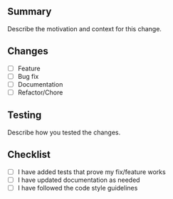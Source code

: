 ## Summary
Describe the motivation and context for this change.

## Changes
- [ ] Feature
- [ ] Bug fix
- [ ] Documentation
- [ ] Refactor/Chore

## Testing
Describe how you tested the changes.

## Checklist
- [ ] I have added tests that prove my fix/feature works
- [ ] I have updated documentation as needed
- [ ] I have followed the code style guidelines 